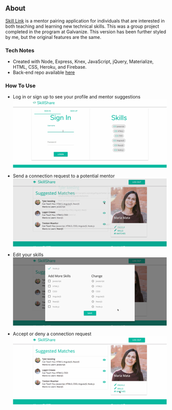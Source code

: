 ## About
[Skill Link](https://skill-share-8f180.firebaseapp.com/) is a mentor pairing application for individuals that are interested in both teaching and learning new technical skills. This was a group project completed in the program at Galvanize. This version has been further styled by me, but the original features are the same.

### Tech Notes
* Created with Node, Express, Knex, JavaScript, jQuery, Materialize, HTML, CSS, Heroku, and Firebase.
* Back-end repo available [here](https://github.com/maria-mata/SkillShare-Backend)

### How To Use
* Log in or sign up to see your profile and mentor suggestions
![login](/demo/login.gif)

* Send a connection request to a potential mentor
![connect](/demo/connect.gif)

* Edit your skills
![edit-skills](/demo/skills.gif)

* Accept or deny a connection request
![accept](/demo/accept.gif)
